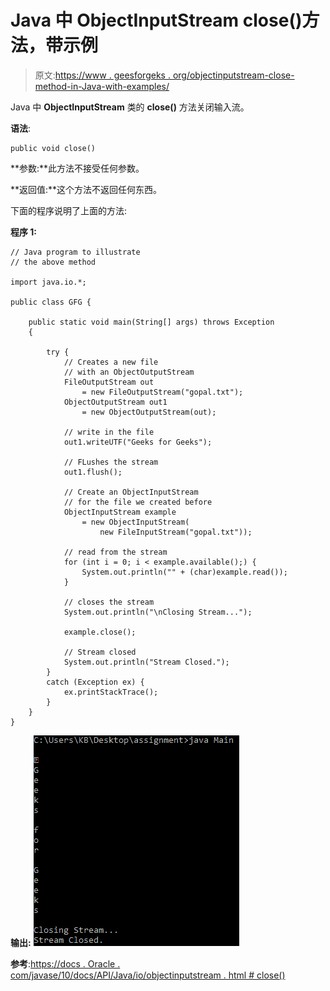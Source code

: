 # Java 中 ObjectInputStream close()方法，带示例

> 原文:[https://www . geesforgeks . org/objectinputstream-close-method-in-Java-with-examples/](https://www.geeksforgeeks.org/objectinputstream-close-method-in-java-with-examples/)

Java 中 **ObjectInputStream** 类的 **close()** 方法关闭输入流。

**语法**:

```
public void close()
```

**参数:**此方法不接受任何参数。

**返回值:**这个方法不返回任何东西。

下面的程序说明了上面的方法:

**程序 1:**

```
// Java program to illustrate 
// the above method

import java.io.*;

public class GFG {

    public static void main(String[] args) throws Exception
    {

        try {
            // Creates a new file
            // with an ObjectOutputStream
            FileOutputStream out
                = new FileOutputStream("gopal.txt");
            ObjectOutputStream out1
                = new ObjectOutputStream(out);

            // write in the file
            out1.writeUTF("Geeks for Geeks");

            // FLushes the stream
            out1.flush();

            // Create an ObjectInputStream
            // for the file we created before
            ObjectInputStream example
                = new ObjectInputStream(
                    new FileInputStream("gopal.txt"));

            // read from the stream
            for (int i = 0; i < example.available();) {
                System.out.println("" + (char)example.read());
            }

            // closes the stream
            System.out.println("\nClosing Stream...");

            example.close();

            // Stream closed
            System.out.println("Stream Closed.");
        }
        catch (Exception ex) {
            ex.printStackTrace();
        }
    }
}
```

**输出:**
[![](img/d6e591ceaea93928d6d16e999ea47b81.png)](https://media.geeksforgeeks.org/wp-content/uploads/20190525170522/Screen-Shot-2019-05-25-at-5.05.04-PM.png)

**参考**:[https://docs . Oracle . com/javase/10/docs/API/Java/io/objectinputstream . html # close()](https://docs.oracle.com/javase/10/docs/api/java/io/ObjectInputStream.html#close())